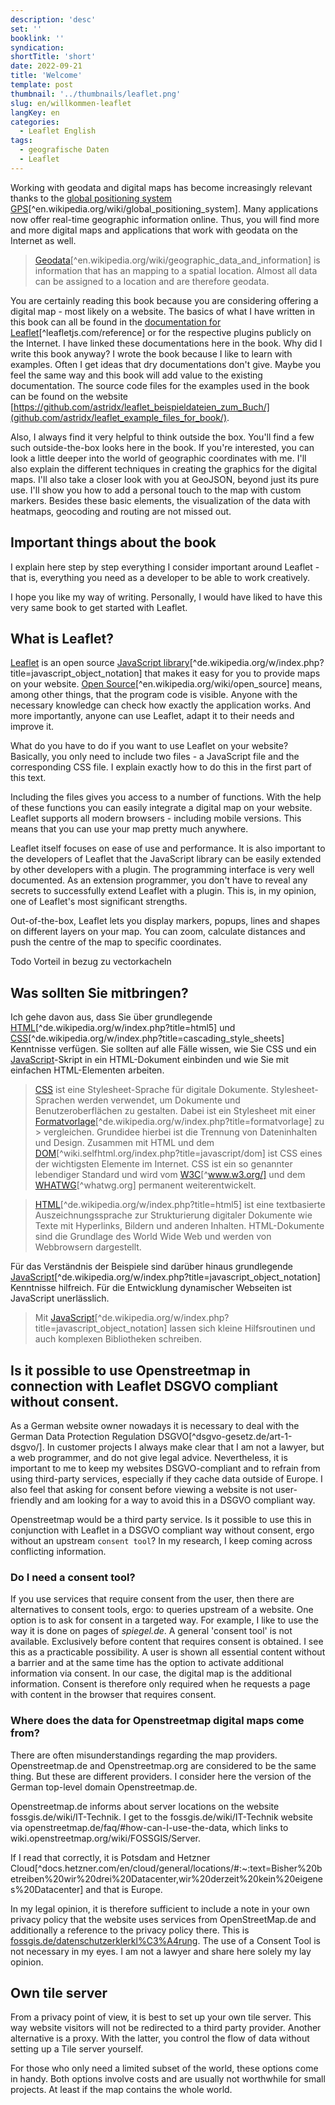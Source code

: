 ```yaml
---
description: 'desc'
set: ''
booklink: ''
syndication:
shortTitle: 'short'
date: 2022-09-21
title: 'Welcome'
template: post
thumbnail: '../thumbnails/leaflet.png'
slug: en/willkommen-leaflet
langKey: en
categories:
  - Leaflet English
tags:
  - geografische Daten
  - Leaflet
---
```


Working with geodata and digital maps has become increasingly relevant thanks to the [global positioning system GPS](https://en.wikipedia.org/wiki/Global_Positioning_System)[^en.wikipedia.org/wiki/global_positioning_system]. Many applications now offer real-time geographic information online. Thus, you will find more and more digital maps and applications that work with geodata on the Internet as well.

> [Geodata](https://en.wikipedia.org/wiki/Geographic_data_and_information)[^en.wikipedia.org/wiki/geographic_data_and_information] is information that has an mapping to a spatial location. Almost all data can be assigned to a location and are therefore geodata.

You are certainly reading this book because you are considering offering a digital map - most likely on a website. The basics of what I have written in this book can all be found in the [documentation for Leaflet](https://leafletjs.com/reference)[^leafletjs.com/reference] or for the respective plugins publicly on the Internet. I have linked these documentations here in the book. Why did I write this book anyway? I wrote the book because I like to learn with examples. Often I get ideas that dry documentations don't give. Maybe you feel the same way and this book will add value to the existing documentation. The source code files for the examples used in the book can be found on the website [https://github.com/astridx/leaflet_beispieldateien_zum_Buch/](github.com/astridx/leaflet_example_files_for_book/).

Also, I always find it very helpful to think outside the box. You'll find a few such outside-the-box looks here in the book. If you're interested, you can look a little deeper into the world of geographic coordinates with me. I'll also explain the different techniques in creating the graphics for the digital maps. I'll also take a closer look with you at GeoJSON, beyond just its pure use. I'll show you how to add a personal touch to the map with custom markers. Besides these basic elements, the visualization of the data with heatmaps, geocoding and routing are not missed out.

## Important things about the book

I explain here step by step everything I consider important around Leaflet - that is, everything you need as a developer to be able to work creatively.

I hope you like my way of writing. Personally, I would have liked to have this very same book to get started with Leaflet.

## What is Leaflet?

[Leaflet](https://leafletjs.com/reference) is an open source [JavaScript library](https://de.wikipedia.org/w/index.php?title=JavaScript_Object_Notation)[^de.wikipedia.org/w/index.php?title=javascript_object_notation] that makes it easy for you to provide maps on your website. [Open Source](https://en.wikipedia.org/wiki/Open_source)[^en.wikipedia.org/wiki/open_source] means, among other things, that the program code is visible. Anyone with the necessary knowledge can check how exactly the application works. And more importantly, anyone can use Leaflet, adapt it to their needs and improve it.

What do you have to do if you want to use Leaflet on your website? Basically, you only need to include two files - a JavaScript file and the corresponding CSS file. I explain exactly how to do this in the first part of this text.

Including the files gives you access to a number of functions. With the help of these functions you can easily integrate a digital map on your website. Leaflet supports all modern browsers - including mobile versions. This means that you can use your map pretty much anywhere.

Leaflet itself focuses on ease of use and performance. It is also important to the developers of Leaflet that the JavaScript library can be easily extended by other developers with a plugin. The programming interface is very well documented. As an extension programmer, you don't have to reveal any secrets to successfully extend Leaflet with a plugin. This is, in my opinion, one of Leaflet's most significant strengths.

Out-of-the-box, Leaflet lets you display markers, popups, lines and shapes on different layers on your map. You can zoom, calculate distances and push the centre of the map to specific coordinates.

Todo Vorteil in bezug zu vectorkacheln

## Was sollten Sie mitbringen?

Ich gehe davon aus, dass Sie über grundlegende [HTML](https://de.wikipedia.org/w/index.php?title=HTML5)[^de.wikipedia.org/w/index.php?title=html5] und [CSS](https://de.wikipedia.org/w/index.php?title=Cascading_Style_Sheets)[^de.wikipedia.org/w/index.php?title=cascading_style_sheets] Kenntnisse verfügen. Sie sollten auf alle Fälle wissen, wie Sie CSS und ein [JavaScript](https://de.wikipedia.org/w/index.php?title=JavaScript_Object_Notation)-Skript in ein HTML-Dokument einbinden und wie Sie mit einfachen HTML-Elementen arbeiten.

> [CSS](http://www.w3.org/Style/CSS/) ist eine Stylesheet-Sprache für digitale Dokumente. Stylesheet-Sprachen werden verwendet, um Dokumente und Benutzeroberflächen zu gestalten. Dabei ist ein Stylesheet mit einer [Formatvorlage](https://de.wikipedia.org/w/index.php?title=Formatvorlage)[^de.wikipedia.org/w/index.php?title=formatvorlage] zu > vergleichen. Grundidee hierbei ist die Trennung von Dateninhalten und Design. Zusammen mit HTML und dem [DOM](https://wiki.selfhtml.org/index.php?title=JavaScript/DOM)[^wiki.selfhtml.org/index.php?title=javascript/dom] ist CSS eines der wichtigsten Elemente im Internet. CSS ist ein so genannter lebendiger Standard und wird vom [W3C](https://www.w3.org/)[^www.w3.org/] und dem [WHATWG](https://whatwg.org/)[^whatwg.org] permanent weiterentwickelt.

> [HTML](https://de.wikipedia.org/w/index.php?title=HTML5)[^de.wikipedia.org/w/index.php?title=html5] ist eine textbasierte Auszeichnungssprache zur Strukturierung digitaler Dokumente wie Texte mit Hyperlinks, Bildern und anderen Inhalten. HTML-Dokumente sind die Grundlage des World Wide Web und werden von Webbrowsern dargestellt.

Für das Verständnis der Beispiele sind darüber hinaus grundlegende [JavaScript](https://de.wikipedia.org/w/index.php?title=JavaScript_Object_Notation)[^de.wikipedia.org/w/index.php?title=javascript_object_notation] Kenntnisse hilfreich. Für die Entwicklung dynamischer Webseiten ist JavaScript unerlässlich.

> Mit [JavaScript](https://de.wikipedia.org/w/index.php?title=JavaScript_Object_Notation)[^de.wikipedia.org/w/index.php?title=javascript_object_notation] lassen sich kleine Hilfsroutinen und auch komplexen Bibliotheken schreiben.

## Is it possible to use Openstreetmap in connection with Leaflet DSGVO compliant without consent.

As a German website owner nowadays it is necessary to deal with the German Data Protection Regulation DSGVO[^dsgvo-gesetz.de/art-1-dsgvo/]. In customer projects I always make clear that I am not a lawyer, but a web programmer, and do not give legal advice. Nevertheless, it is important to me to keep my websites DSGVO-compliant and to refrain from using third-party services, especially if they cache data outside of Europe. I also feel that asking for consent before viewing a website is not user-friendly and am looking for a way to avoid this in a DSGVO compliant way. 

Openstreetmap would be a third party service. Is it possible to use this in conjunction with Leaflet in a DSGVO compliant way without consent, ergo without an upstream `consent tool`? In my research, I keep coming across conflicting information. 

### Do I need a consent tool?

If you use services that require consent from the user, then there are alternatives to consent tools, ergo: to queries upstream of a website. One option is to ask for consent in a targeted way. For example, I like to use the way it is done on pages of _spiegel.de_. A general 'consent tool' is not available. Exclusively before content that requires consent is obtained. I see this as a practicable possibility. A user is shown all essential content without a barrier and at the same time has the option to activate additional information via consent. In our case, the digital map is the additional information. Consent is therefore only required when he requests a page with content in the browser that requires consent.

### Where does the data for Openstreetmap digital maps come from?

There are often misunderstandings regarding the map providers. Openstreetmap.de and Openstreetmap.org are considered to be the same thing. But these are different providers. I consider here the version of the German top-level domain Openstreetmap.de. 

Openstreetmap.de informs about server locations on the website fossgis.de/wiki/IT-Technik. I get to the fossgis.de/wiki/IT-Technik website via openstreetmap.de/faq/#how-can-I-use-the-data, which links to wiki.openstreetmap.org/wiki/FOSSGIS/Server.

If I read that correctly, it is Potsdam and Hetzner Cloud[^docs.hetzner.com/en/cloud/general/locations/#:~:text=Bisher%20betreiben%20wir%20drei%20Datacenter,wir%20derzeit%20kein%20eigenes%20Datacenter] and that is Europe.

In my legal opinion, it is therefore sufficient to include a note in your own privacy policy that the website uses services from OpenStreetMap.de and additionally a reference to the privacy policy there. This is [fossgis.de/datenschutzerklerkl%C3%A4rung](https://fossgis.de/datenschutzerkl%C3%A4rung/). The use of a Consent Tool is not necessary in my eyes. I am not a lawyer and share here solely my lay opinion. 

## Own tile server

From a privacy point of view, it is best to set up your own tile server. This way website visitors will not be redirected to a third party provider. Another alternative is a proxy. With the latter, you control the flow of data without setting up a Tile server yourself. 

For those who only need a limited subset of the world, these options come in handy. Both options involve costs and are usually not worthwhile for small projects. At least if the map contains the whole world. 

<img src="https://vg07.met.vgwort.de/na/fe9162034db2414897f95f2b64e9cb97" width="1" height="1" alt="">
